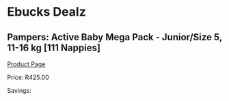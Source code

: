 
# Ebucks Dealz
## Pampers: Active Baby Mega Pack - Junior/Size 5, 11-16 kg [111 Nappies]
[Product Page](https://www.ebucks.com/web/shop/productSelected.do?prodId=282370786&catId=1240555120)

Price: R425.00

Savings: 


	
